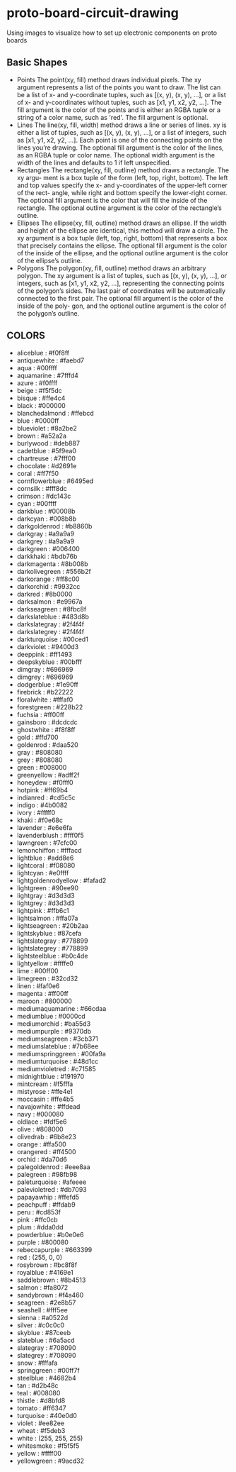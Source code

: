# proto-board-circuit-drawing
Using images to visualize how to set up electronic components on proto boards

## Basic Shapes
* Points
The point(xy, fill) method draws individual pixels. The xy argument represents a list of the points you want to draw. The list can be a list of
x- and y-coordinate tuples, such as [(x, y), (x, y), ...], or a list of x-
and y-coordinates without tuples, such as [x1, y1, x2, y2, ...]. The fill argument is the color of the points and is either an RGBA tuple or a string 
of a color name, such as 'red'. The fill argument is optional.
* Lines
The line(xy, fill, width) method draws a line or series of lines. xy is either a list of tuples, such as [(x, y), (x, y), ...], or a list of integers,
such as [x1, y1, x2, y2, ...]. Each point is one of the connecting points on the lines you’re drawing. The optional fill argument is the color of the
lines, as an RGBA tuple or color name. The optional width argument is the width of the lines and defaults to 1 if left unspecified.
* Rectangles
The rectangle(xy, fill, outline) method draws a rectangle. The xy argu- ment is a box tuple of the form (left, top, right, bottom). The left and top
values specify the x- and y-coordinates of the upper-left corner of the rect- angle, while right and bottom specify the lower-right corner. The optional
fill argument is the color that will fill the inside of the rectangle. The optional outline argument is the color of the rectangle’s outline.
* Ellipses
The ellipse(xy, fill, outline) method draws an ellipse. If the width and height of the ellipse are identical, this method will draw a circle. The xy
argument is a box tuple (left, top, right, bottom) that represents a box that precisely contains the ellipse. The optional fill argument is the color
of the inside of the ellipse, and the optional outline argument is the color of the ellipse’s outline.
* Polygons
The polygon(xy, fill, outline) method draws an arbitrary polygon. The xy argument is a list of tuples, such as [(x, y), (x, y), ...], or integers, such
as [x1, y1, x2, y2, ...], representing the connecting points of the polygon’s sides. The last pair of coordinates will be automatically connected to the
first pair. The optional fill argument is the color of the inside of the poly- gon, and the optional outline argument is the color of the polygon’s outline.

## COLORS
* aliceblue                      : #f0f8ff
* antiquewhite                   : #faebd7
* aqua                           : #00ffff
* aquamarine                     : #7fffd4
* azure                          : #f0ffff
* beige                          : #f5f5dc
* bisque                         : #ffe4c4
* black                          : #000000
* blanchedalmond                 : #ffebcd
* blue                           : #0000ff
* blueviolet                     : #8a2be2
* brown                          : #a52a2a
* burlywood                      : #deb887
* cadetblue                      : #5f9ea0
* chartreuse                     : #7fff00
* chocolate                      : #d2691e
* coral                          : #ff7f50
* cornflowerblue                 : #6495ed
* cornsilk                       : #fff8dc
* crimson                        : #dc143c
* cyan                           : #00ffff
* darkblue                       : #00008b
* darkcyan                       : #008b8b
* darkgoldenrod                  : #b8860b
* darkgray                       : #a9a9a9
* darkgrey                       : #a9a9a9
* darkgreen                      : #006400
* darkkhaki                      : #bdb76b
* darkmagenta                    : #8b008b
* darkolivegreen                 : #556b2f
* darkorange                     : #ff8c00
* darkorchid                     : #9932cc
* darkred                        : #8b0000
* darksalmon                     : #e9967a
* darkseagreen                   : #8fbc8f
* darkslateblue                  : #483d8b
* darkslategray                  : #2f4f4f
* darkslategrey                  : #2f4f4f
* darkturquoise                  : #00ced1
* darkviolet                     : #9400d3
* deeppink                       : #ff1493
* deepskyblue                    : #00bfff
* dimgray                        : #696969
* dimgrey                        : #696969
* dodgerblue                     : #1e90ff
* firebrick                      : #b22222
* floralwhite                    : #fffaf0
* forestgreen                    : #228b22
* fuchsia                        : #ff00ff
* gainsboro                      : #dcdcdc
* ghostwhite                     : #f8f8ff
* gold                           : #ffd700
* goldenrod                      : #daa520
* gray                           : #808080
* grey                           : #808080
* green                          : #008000
* greenyellow                    : #adff2f
* honeydew                       : #f0fff0
* hotpink                        : #ff69b4
* indianred                      : #cd5c5c
* indigo                         : #4b0082
* ivory                          : #fffff0
* khaki                          : #f0e68c
* lavender                       : #e6e6fa
* lavenderblush                  : #fff0f5
* lawngreen                      : #7cfc00
* lemonchiffon                   : #fffacd
* lightblue                      : #add8e6
* lightcoral                     : #f08080
* lightcyan                      : #e0ffff
* lightgoldenrodyellow           : #fafad2
* lightgreen                     : #90ee90
* lightgray                      : #d3d3d3
* lightgrey                      : #d3d3d3
* lightpink                      : #ffb6c1
* lightsalmon                    : #ffa07a
* lightseagreen                  : #20b2aa
* lightskyblue                   : #87cefa
* lightslategray                 : #778899
* lightslategrey                 : #778899
* lightsteelblue                 : #b0c4de
* lightyellow                    : #ffffe0
* lime                           : #00ff00
* limegreen                      : #32cd32
* linen                          : #faf0e6
* magenta                        : #ff00ff
* maroon                         : #800000
* mediumaquamarine               : #66cdaa
* mediumblue                     : #0000cd
* mediumorchid                   : #ba55d3
* mediumpurple                   : #9370db
* mediumseagreen                 : #3cb371
* mediumslateblue                : #7b68ee
* mediumspringgreen              : #00fa9a
* mediumturquoise                : #48d1cc
* mediumvioletred                : #c71585
* midnightblue                   : #191970
* mintcream                      : #f5fffa
* mistyrose                      : #ffe4e1
* moccasin                       : #ffe4b5
* navajowhite                    : #ffdead
* navy                           : #000080
* oldlace                        : #fdf5e6
* olive                          : #808000
* olivedrab                      : #6b8e23
* orange                         : #ffa500
* orangered                      : #ff4500
* orchid                         : #da70d6
* palegoldenrod                  : #eee8aa
* palegreen                      : #98fb98
* paleturquoise                  : #afeeee
* palevioletred                  : #db7093
* papayawhip                     : #ffefd5
* peachpuff                      : #ffdab9
* peru                           : #cd853f
* pink                           : #ffc0cb
* plum                           : #dda0dd
* powderblue                     : #b0e0e6
* purple                         : #800080
* rebeccapurple                  : #663399
* red                            : (255, 0, 0)
* rosybrown                      : #bc8f8f
* royalblue                      : #4169e1
* saddlebrown                    : #8b4513
* salmon                         : #fa8072
* sandybrown                     : #f4a460
* seagreen                       : #2e8b57
* seashell                       : #fff5ee
* sienna                         : #a0522d
* silver                         : #c0c0c0
* skyblue                        : #87ceeb
* slateblue                      : #6a5acd
* slategray                      : #708090
* slategrey                      : #708090
* snow                           : #fffafa
* springgreen                    : #00ff7f
* steelblue                      : #4682b4
* tan                            : #d2b48c
* teal                           : #008080
* thistle                        : #d8bfd8
* tomato                         : #ff6347
* turquoise                      : #40e0d0
* violet                         : #ee82ee
* wheat                          : #f5deb3
* white                          : (255, 255, 255)
* whitesmoke                     : #f5f5f5
* yellow                         : #ffff00
* yellowgreen                    : #9acd32
